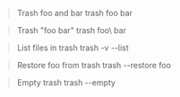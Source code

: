 > Trash foo and bar
trash foo bar

> Trash "foo bar"
trash foo\ bar

> List files in trash
trash -v --list

> Restore foo from trash
trash --restore foo

> Empty trash
trash --empty
